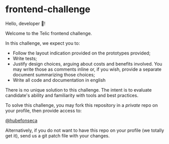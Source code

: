 # frontend-challenge

Hello, developer :wave:!

Welcome to the Telic frontend challenge.

In this challenge, we expect you to:

- Follow the layout indication provided on the prototypes provided;
- Write tests;
- Justify design choices, arguing about costs and benefits involved. You may write those as comments inline or, if you wish, provide a separate document summarizing those choices;
- Write all code and documentation in english


There is no unique solution to this challenge. The intent is to evaluate candidate's ability and familiarity with tools and best practices.

To solve this challenge, you may fork this repository in a *private* repo on your profile, then provide access to:

[@hubefonseca](https://github.com/hubefonseca)

Alternatively, if you do not want to have this repo on your profile (we totally get it), send us a git patch file with your changes.
